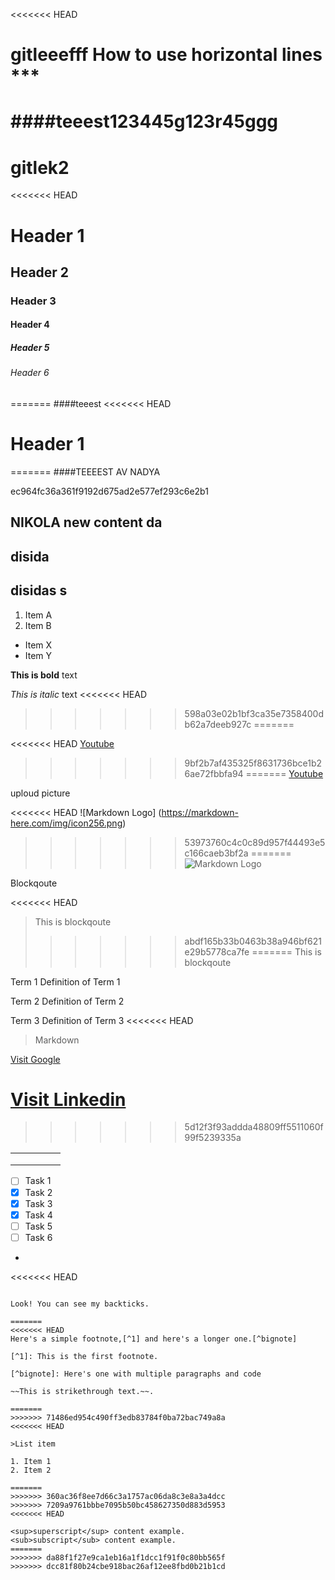 
<<<<<<< HEAD
# gitleeefff				How to use horizontal lines ***

####teeest123445g123r45ggg
=======
# gitlek2
<<<<<<< HEAD
# Header 1

## Header 2

### Header 3

#### Header 4

##### Header 5

###### Header 6
=======
####teeest
<<<<<<< HEAD

# Header 1
=======
####TEEEEST AV NADYA
>>>>>>> 
ec964fc36a361f9192d675ad2e577ef293c6e2b1


## NIKOLA new content da


## disida


## disidas s


1. Item A
2. Item B

* Item X 
* Item Y

**This is bold** text

*This is italic* text
<<<<<<< HEAD
>>>>>>> 598a03e02b1bf3ca35e7358400db62a7deeb927c
=======

<<<<<<< HEAD
[Youtube](https://www.youtube.com/ "Youtube") 
>>>>>>> 9bf2b7af435325f8631736bce1b26ae72fbbfa94
=======
[Youtube](https://www.youtube.com/ "Youtube")


uploud picture

<<<<<<< HEAD
![Markdown Logo] (https://markdown-here.com/img/icon256.png)
>>>>>>> 53973760c4c0c89d957f44493e5c166caeb3bf2a
=======
![Markdown Logo](https://markdown-here.com/img/icon256.png)


Blockqoute 

<<<<<<< HEAD
> This is blockqoute 
>>>>>>> abdf165b33b0463b38a946bf621e29b5778ca7fe
=======
> This is blockqoute




Term 1
Definition of Term 1

Term 2
Definition of Term 2

Term 3 
Definition of Term 3
<<<<<<< HEAD


>Markdown

[Visit Google](https://www.google.com)

[Visit Linkedin](https://www.linkedin.com/in/liza-t%C3%A4llg%C3%A5rd-4967a122b/)
=======
>>>>>>> 5d12f3f93addda48809ff5511060f99f5239335a

|   |   |   |   |   |
|---|---|---|---|---|
|   |   |   |   |   |
|   |   |   |   |   |
|   |   |   |   |   |

- [ ] Task 1
- [x] Task 2
- [x] Task 3
- [x] Task 4
- [ ] Task 5
- [ ] Task 6
-
<<<<<<< HEAD
>>````
```
Look! You can see my backticks.
```
````													>>>>> 71486ed954c490ff3edb83784f0ba72bac749a8a
=======
<<<<<<< HEAD
Here's a simple footnote,[^1] and here's a longer one.[^bignote]

[^1]: This is the first footnote.

[^bignote]: Here's one with multiple paragraphs and code

~~This is strikethrough text.~~.

=======
>>>>>>> 71486ed954c490ff3edb83784f0ba72bac749a8a
<<<<<<< HEAD

>List item

1. Item 1
2. Item 2

=======
>>>>>>> 360ac36f8ee7d66c3a1757ac06da8c3e8a3a4dcc
>>>>>>> 7209a9761bbbe7095b50bc458627350d883d5953
<<<<<<< HEAD

<sup>superscript</sup> content example.
<sub>subscript</sub> content example.
=======
>>>>>>> da88f1f27e9ca1eb16a1f1dcc1f91f0c80bb565f
>>>>>>> dcc81f80b24cbe918bac26af12ee8fbd0b21b1cd
